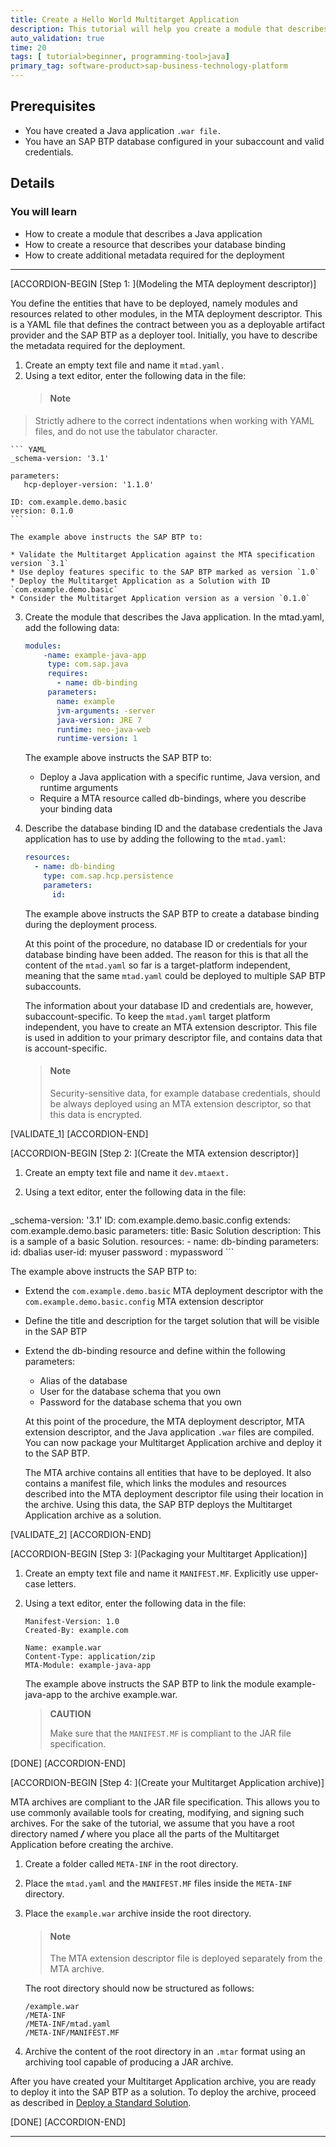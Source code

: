 ```yaml
---
title: Create a Hello World Multitarget Application
description: This tutorial will help you create a module that describes a Java application, a resource that describes your database binding and additional metadata required for the deployment.
auto_validation: true
time: 20
tags: [ tutorial>beginner, programming-tool>java]
primary_tag: software-product>sap-business-technology-platform
---
```


## Prerequisites
 - You have created a Java application `.war file.`
 - You have an SAP BTP database configured in your subaccount and valid credentials.

## Details
### You will learn
  - How to create a module that describes a Java application
  - How to create a resource that describes your database binding
  - How to create additional metadata required for the deployment


---

[ACCORDION-BEGIN [Step 1: ](Modeling the MTA deployment descriptor)]

You define the entities that have to be deployed, namely modules and resources related to other modules, in the MTA deployment descriptor. This is a YAML file that defines the contract between you as a deployable artifact provider and the SAP BTP as a deployer tool. Initially, you have to describe the metadata required for the deployment.

1. Create an empty text file and name it `mtad.yaml.`
2. Using a text editor, enter the following data in the file:
    >
    > #### Note
>
>Strictly adhere to the correct indentations when working with YAML files, and do not use the tabulator character.

    ``` YAML
    _schema-version: '3.1'

    parameters:
       hcp-deployer-version: '1.1.0'

    ID: com.example.demo.basic
    version: 0.1.0
    ```

    The example above instructs the SAP BTP to:

    * Validate the Multitarget Application against the MTA specification version `3.1`
    * Use deploy features specific to the SAP BTP marked as version `1.0`
    * Deploy the Multitarget Application as a Solution with ID `com.example.demo.basic`
    * Consider the Multitarget Application version as a version `0.1.0`


3. Create the module that describes the Java application. In the mtad.yaml, add the following data:

    ``` YAML
    modules:
        -name: example-java-app
         type: com.sap.java
         requires:
           - name: db-binding
         parameters:
           name: example
           jvm-arguments: -server
           java-version: JRE 7
           runtime: neo-java-web
           runtime-version: 1
    ```  

    The example above instructs the SAP BTP to:

    * Deploy a Java application with a specific runtime, Java version, and runtime arguments
    * Require a MTA resource called db-bindings, where you describe your binding data

4. Describe the database binding ID and the database credentials the Java application has to use by adding the following to the `mtad.yaml`:

    ```YAML
    resources:
      - name: db-binding
        type: com.sap.hcp.persistence
        parameters:
          id:
    ```

    The example above instructs the SAP BTP to create a database binding during the deployment process.

    At this point of the procedure, no database ID or credentials for your database binding have been added. The reason for this is that all the content of the `mtad.yaml` so far is a target-platform independent, meaning that the same `mtad.yaml` could be deployed to multiple SAP BTP subaccounts.

    The information about your database ID and credentials are, however, subaccount-specific. To keep the `mtad.yaml` target platform independent, you have to create an MTA extension descriptor. This file is used in addition to your primary descriptor file, and contains data that is account-specific.

    > #### Note
    >
    >Security-sensitive data, for example database credentials, should be always deployed using an MTA extension descriptor, so that this data is encrypted.

[VALIDATE_1]
[ACCORDION-END]

[ACCORDION-BEGIN [Step 2: ](Create the MTA extension descriptor)]

1. Create an empty text file and name it `dev.mtaext.`

2. Using a text editor, enter the following data in the file:

    ```YAML
_schema-version: '3.1'
ID: com.example.demo.basic.config
extends: com.example.demo.basic
parameters:
  title: Basic Solution
  description: This is a sample of a basic Solution.
resources:
    - name: db-binding
      parameters:
        id: dbalias
        user-id: myuser
        password : mypassword
    ```

The example above instructs the SAP BTP to:

- Extend the `com.example.demo.basic` MTA deployment descriptor with the `com.example.demo.basic.config` MTA extension descriptor
- Define the title and description for the target solution that will be visible in the SAP BTP
- Extend the db-binding resource and define within the following parameters:
    - Alias of the database
    - User for the database schema that you own
    - Password for the database schema that you own


    At this point of the procedure, the MTA deployment descriptor, MTA extension descriptor, and the Java application `.war` files are compiled. You can now package your Multitarget Application archive and deploy it to the SAP BTP.

    The MTA archive contains all entities that have to be deployed. It also contains a manifest file, which links the modules and resources described into the MTA deployment descriptor file using their location in the archive. Using this data, the SAP BTP deploys the Multitarget Application archive as a solution.

[VALIDATE_2]
[ACCORDION-END]


[ACCORDION-BEGIN [Step 3: ](Packaging your Multitarget Application)]

1. Create an empty text file and name it `MANIFEST.MF`. Explicitly use upper-case letters.

2. Using a text editor, enter the following data in the file:

    ```
    Manifest-Version: 1.0
    Created-By: example.com

    Name: example.war
    Content-Type: application/zip
    MTA-Module: example-java-app
    ```

    The example above instructs the SAP BTP to link the module example-java-app to the archive example.war.

    >**CAUTION**
    >
    >Make sure that the `MANIFEST.MF` is compliant to the JAR file specification.

[DONE]
[ACCORDION-END]

[ACCORDION-BEGIN [Step 4: ](Create your Multitarget Application archive)]

MTA archives are compliant to the JAR file specification. This allows you to use commonly available tools for creating, modifying, and signing such archives. For the sake of the tutorial, we assume that you have a root directory named ***/*** where you place all the parts of the Multitarget Application before creating the archive.

1. Create a folder called `META-INF` in the root directory.
2. Place the `mtad.yaml` and the `MANIFEST.MF` files inside the `META-INF` directory.
3. Place the `example.war` archive inside the root directory.
    >
    > #### Note
    >
    >The MTA extension descriptor file is deployed separately from the MTA archive.

    The root directory should now be structured as follows:

    ```
    /example.war
    /META-INF
    /META-INF/mtad.yaml
    /META-INF/MANIFEST.MF
    ```

4. Archive the content of the root directory in an `.mtar` format using an archiving tool capable of producing a JAR archive.

After you have created your Multitarget Application archive, you are ready to deploy it into the SAP BTP as a solution. To deploy the archive, proceed as described in [Deploy a Standard Solution](https://help.sap.com/docs/BTP/ea72206b834e4ace9cd834feed6c0e09/fea07defe09f44c09e03269705550335.html).

[DONE]
[ACCORDION-END]






---
